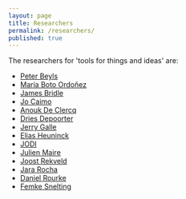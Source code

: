 ```yaml
---
layout: page
title: Researchers
permalink: /researchers/
published: true
---
```

The researchers for 'tools for things and ideas' are:

- <a href="https://www.peterbeyls.net/" target="_blank">Peter Beyls</a>
- <a href="http://laboratorium.bio" target="_blank">María Boto Ordoñez</a>
- <a href="https://jamesbridle.com/" target="_blank">James Bridle</a>
- <a href="http://jocaimo.blogspot.com/" target="_blank">Jo Caimo</a>
- <a href="https://portapak.be/" target="_blank">Anouk De Clercq</a>
- <a href="https://driesdepoorter.be/" target="_blank">Dries Depoorter</a>
- <a href="https://jerrygalle.com/" target="_blank">Jerry Galle</a>
- <a href="http://eliasheuninck.be/" target="_blank">Elias Heuninck</a>
- <a href="http://wwwwwwwww.jodi.org/" target="_blank">JODI</a>
- <a href="http://julienmaire.blogspot.com/" target="_blank">Julien Maire</a>
- <a href="http://www.joostrekveld.net/" target="_blank">Joost Rekveld</a>
- <a href="http://jararocha.blogspot.com/" target="_blank">Jara Rocha</a>
- <a href="http://machinemachine.net/" target="_blank">Daniel Rourke</a>
- <a href="http://snelting.domainepublic.net/" target="_blank">Femke Snelting</a>
